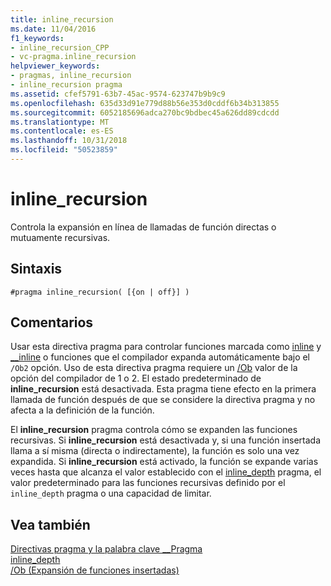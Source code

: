 ```yaml
---
title: inline_recursion
ms.date: 11/04/2016
f1_keywords:
- inline_recursion_CPP
- vc-pragma.inline_recursion
helpviewer_keywords:
- pragmas, inline_recursion
- inline_recursion pragma
ms.assetid: cfef5791-63b7-45ac-9574-623747b9b9c9
ms.openlocfilehash: 635d33d91e779d88b56e353d0cddf6b34b313855
ms.sourcegitcommit: 6052185696adca270bc9bdbec45a626dd89cdcdd
ms.translationtype: MT
ms.contentlocale: es-ES
ms.lasthandoff: 10/31/2018
ms.locfileid: "50523859"
---
```

# <a name="inlinerecursion"></a>inline_recursion
Controla la expansión en línea de llamadas de función directas o mutuamente recursivas.

## <a name="syntax"></a>Sintaxis

```
#pragma inline_recursion( [{on | off}] )
```

## <a name="remarks"></a>Comentarios

Usar esta directiva pragma para controlar funciones marcada como [inline](../cpp/inline-functions-cpp.md) y [__inline](../cpp/inline-functions-cpp.md) o funciones que el compilador expanda automáticamente bajo el `/Ob2` opción. Uso de esta directiva pragma requiere un [/Ob](../build/reference/ob-inline-function-expansion.md) valor de la opción del compilador de 1 o 2. El estado predeterminado de **inline_recursion** está desactivada. Esta pragma tiene efecto en la primera llamada de función después de que se considere la directiva pragma y no afecta a la definición de la función.

El **inline_recursion** pragma controla cómo se expanden las funciones recursivas. Si **inline_recursion** está desactivada y, si una función insertada llama a sí misma (directa o indirectamente), la función es solo una vez expandida. Si **inline_recursion** está activado, la función se expande varias veces hasta que alcanza el valor establecido con el [inline_depth](../preprocessor/inline-depth.md) pragma, el valor predeterminado para las funciones recursivas definido por el `inline_depth` pragma o una capacidad de limitar.

## <a name="see-also"></a>Vea también

[Directivas pragma y la palabra clave __Pragma](../preprocessor/pragma-directives-and-the-pragma-keyword.md)<br/>
[inline_depth](../preprocessor/inline-depth.md)<br/>
[/Ob (Expansión de funciones insertadas)](../build/reference/ob-inline-function-expansion.md)